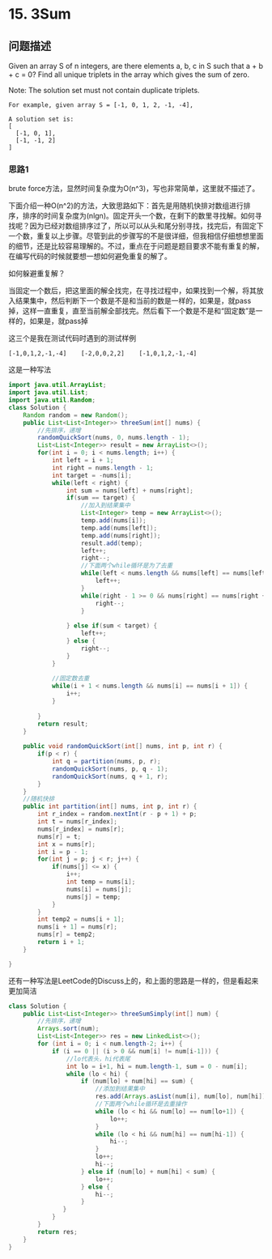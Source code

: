 # 15. 3Sum

## 问题描述

Given an array S of n integers, are there elements a, b, c in S such that a + b + c = 0? Find all unique triplets in the array which gives the sum of zero.

Note: The solution set must not contain duplicate triplets.

    For example, given array S = [-1, 0, 1, 2, -1, -4],

    A solution set is:
    [
      [-1, 0, 1],
      [-1, -1, 2]
    ]


### 思路1
brute force方法，显然时间复杂度为O(n^3)，写也非常简单，这里就不描述了。

下面介绍一种O(n^2)的方法，大致思路如下：首先是用随机快排对数组进行排序，排序的时间复杂度为(nlgn)。固定开头一个数，在剩下的数里寻找解。如何寻找呢？因为已经对数组排序过了，所以可以从头和尾分别寻找，找完后，有固定下一个数，重复以上步骤。尽管到此的步骤写的不是很详细，但我相信仔细想想里面的细节，还是比较容易理解的。不过，重点在于问题是题目要求不能有重复的解，在编写代码的时候就要想一想如何避免重复的解了。

如何躲避重复解？

当固定一个数后，把这里面的解全找完，在寻找过程中，如果找到一个解，将其放入结果集中，然后判断下一个数是不是和当前的数是一样的，如果是，就pass掉，这样一直重复，直至当前解全部找完。然后看下一个数是不是和“固定数”是一样的，如果是，就pass掉

这三个是我在测试代码时遇到的测试样例

    [-1,0,1,2,-1,-4]    [-2,0,0,2,2]    [-1,0,1,2,-1,-4]

这是一种写法
```java
import java.util.ArrayList;
import java.util.List;
import java.util.Random;
class Solution {
    Random random = new Random();
    public List<List<Integer>> threeSum(int[] nums) {
    	//先排序，递增
    	randomQuickSort(nums, 0, nums.length - 1);
    	List<List<Integer>> result = new ArrayList<>();
    	for(int i = 0; i < nums.length; i++) {
    		int left = i + 1;
    		int right = nums.length - 1;
    		int target = -nums[i];
    		while(left < right) {
    			int sum = nums[left] + nums[right];
    			if(sum == target) {
    				//加入到结果集中
    				List<Integer> temp = new ArrayList<>();
    				temp.add(nums[i]);
    				temp.add(nums[left]);
    				temp.add(nums[right]);
    				result.add(temp);
    				left++;
    				right--;
    				//下面两个while循环是为了去重
    				while(left < nums.length && nums[left] == nums[left - 1]) {
    					left++;
    				}
    				while(right - 1 >= 0 && nums[right] == nums[right + 1]) {
    					right--;
    				}
    				
    			} else if(sum < target) {
    				left++;
    			} else {
    				right--;
    			}
    		}
    		
    		//固定数去重
			while(i + 1 < nums.length && nums[i] == nums[i + 1]) {
				i++;
			}
    		
    	}
    	return result;
    }
    
    public void randomQuickSort(int[] nums, int p, int r) {
        if(p < r) {
            int q = partition(nums, p, r);
            randomQuickSort(nums, p, q - 1);
            randomQuickSort(nums, q + 1, r);
        }
    }
    //随机快排
    public int partition(int[] nums, int p, int r) {
        int r_index = random.nextInt(r - p + 1) + p;
        int t = nums[r_index];
        nums[r_index] = nums[r];
        nums[r] = t;
        int x = nums[r];
        int i = p - 1;
        for(int j = p; j < r; j++) {
            if(nums[j] <= x) {
                i++;
                int temp = nums[i];
                nums[i] = nums[j];
                nums[j] = temp;
            }
        }
        int temp2 = nums[i + 1];
        nums[i + 1] = nums[r];
        nums[r] = temp2;
        return i + 1;
    }

}

```

还有一种写法是LeetCode的Discuss上的，和上面的思路是一样的，但是看起来更加简洁
```java
class Solution {
    public List<List<Integer>> threeSumSimply(int[] num) {
    	//先排序，递增
        Arrays.sort(num);
        List<List<Integer>> res = new LinkedList<>(); 
        for (int i = 0; i < num.length-2; i++) {
            if (i == 0 || (i > 0 && num[i] != num[i-1])) {
            	//lo代表头，hi代表尾
                int lo = i+1, hi = num.length-1, sum = 0 - num[i];
                while (lo < hi) {
                    if (num[lo] + num[hi] == sum) {
                    	//添加到结果集中
                        res.add(Arrays.asList(num[i], num[lo], num[hi]));
                        //下面两个while循环是去重操作
                        while (lo < hi && num[lo] == num[lo+1]) {
                        	lo++;
                        }
                        while (lo < hi && num[hi] == num[hi-1]) {
                        	hi--;
                        } 
                        lo++; 
                        hi--;
                    } else if (num[lo] + num[hi] < sum) {
                    	lo++;
                    } else {
                    	hi--;
                    }
               }
            }
        }
        return res;
    }
}

```


